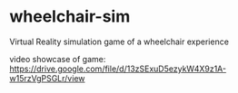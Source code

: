 # wheelchair-sim
Virtual Reality simulation game of a wheelchair experience

video showcase of game:
https://drive.google.com/file/d/13zSExuD5ezykW4X9z1A-w15rzVgPSGLr/view

